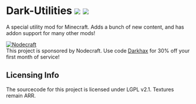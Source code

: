 # Dark-Utilities [![](http://cf.way2muchnoise.eu/242195.svg)](https://minecraft.curseforge.com/projects/dark-utilities) [![](http://cf.way2muchnoise.eu/versions/242195.svg)](https://minecraft.curseforge.com/projects/dark-utilities)
A special utility mod for Minecraft. Adds a bunch of new content, and has addon support for many other mods!

[![Nodecraft](https://i.imgur.com/sz9PUmK.png)](https://nodecraft.com/r/darkhax)    
This project is sponsored by Nodecraft. Use code [Darkhax](https://nodecraft.com/r/darkhax) for 30% off your first month of service!

## Licensing Info
The sourcecode for this project is licensed under LGPL v2.1. Textures remain ARR.